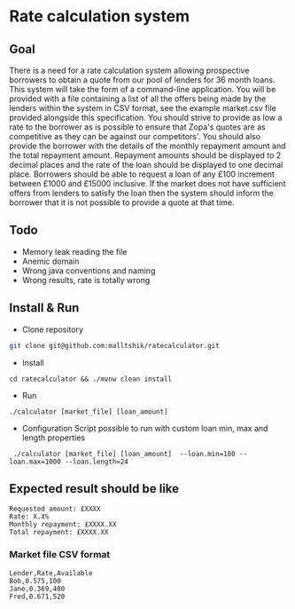 # Rate calculation system 
## Goal 
There is a need for a rate calculation system allowing prospective borrowers to
obtain a quote from our pool of lenders for 36 month loans. This system will
take the form of a command-line application.
You will be provided with a file containing a list of all the offers being made
by the lenders within the system in CSV format, see the example market.csv file
provided alongside this specification.
You should strive to provide as low a rate to the borrower as is possible to
ensure that Zopa's quotes are as competitive as they can be against our
competitors'. You should also provide the borrower with the details of the
monthly repayment amount and the total repayment amount.
Repayment amounts should be displayed to 2 decimal places and the rate of the
loan should be displayed to one decimal place.
Borrowers should be able to request a loan of any £100 increment between
£1000 and £15000 inclusive. If the market does not have sufficient offers from
lenders to satisfy the loan then the system should inform the borrower that it
is not possible to provide a quote at that time.

## Todo
- Memory leak reading the file
- Anemic domain
- Wrong java conventions and naming
- Wrong results, rate is totally wrong

## Install & Run

 - Clone repository
 ```bash
 git clone git@github.com:malltshik/ratecalculator.git
 ```
 
 - Install
 ``` bash    
 cd ratecalculator && ./mvnw clean install
 ```
 
 - Run
 ``` bash    
 ./calculator [market_file] [loan_amount]     
 ```
 
 - Configuration
 Script possible to run with custom loan min, max and length properties
```text
 ./calculator [market_file] [loan_amount]  --loan.min=100 --loan.max=1000 --loan.length=24
```
 
 ## Expected result should be like
 ```text
 Requested amount: £XXXX 
 Rate: X.X%     
 Monthly repayment: £XXXX.XX     
 Total repayment: £XXXX.XX  
```
 
 ### Market file CSV format
 ```text
 Lender,Rate,Available
 Bob,0.575,100
 Jane,0.369,480
 Fred,0.671,520
```
